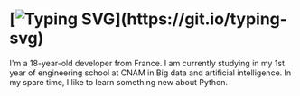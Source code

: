 # [![Typing SVG](https://readme-typing-svg.herokuapp.com?font=Josefin+Sans&color=A997DF&lines=Welcome+to+my+GitHub!)](https://git.io/typing-svg)

I'm a 18-year-old developer from France. I am currently studying in my 1st year of engineering school at CNAM in Big data and artificial intelligence.
In my spare time, I like to learn something new about Python.


<!--
**TheoKoess/TheoKoess** is a ✨ _special_ ✨ repository because its `README.md` (this file) appears on your GitHub profile.

Here are some ideas to get you started:

- 🔭 I’m currently working on ...
- 🌱 I’m currently learning ...
- 👯 I’m looking to collaborate on ...
- 🤔 I’m looking for help with ...
- 💬 Ask me about ...
- 📫 How to reach me: ...
- 😄 Pronouns: ...
- ⚡ Fun fact: ...
-->

